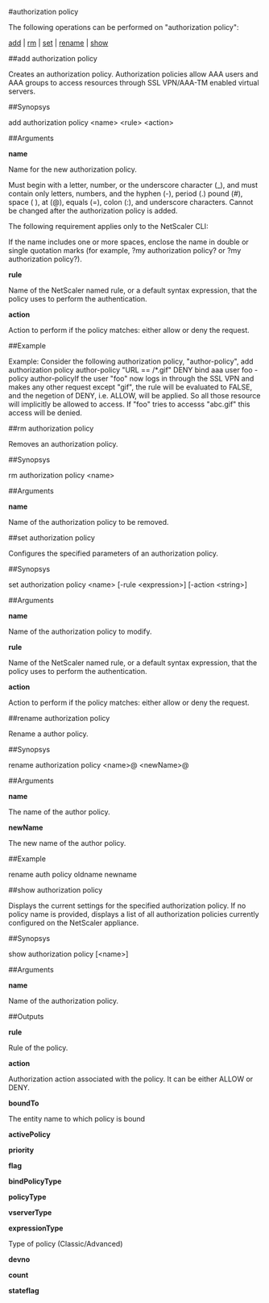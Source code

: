 #authorization policy

The following operations can be performed on "authorization policy":


[add](#add-authorization-policy) | [rm](#rm-authorization-policy) | [set](#set-authorization-policy) | [rename](#rename-authorization-policy) | [show](#show-authorization-policy)

##add authorization policy

Creates an authorization policy. Authorization policies allow AAA users and AAA groups to access resources through SSL VPN/AAA-TM enabled virtual servers.


##Synopsys

add authorization policy &lt;name> &lt;rule> &lt;action>


##Arguments

<b>name</b>
Name for the new authorization policy. 
Must begin with a letter, number, or the underscore character (_), and must contain only letters, numbers, and the hyphen (-), period (.) pound (#), space ( ), at (@), equals (=), colon (:), and underscore characters. Cannot be changed after the authorization policy is added.
The following requirement applies only to the NetScaler CLI:
If the name includes one or more spaces, enclose the name in double or single quotation marks (for example, ?my authorization policy? or ?my authorization policy?).

<b>rule</b>
Name of the NetScaler named rule, or a default syntax expression, that the policy uses to perform the authentication.

<b>action</b>
Action to perform if the policy matches: either allow or deny the request.



##Example

Example: Consider the following authorization policy, "author-policy",	add authorization policy author-policy "URL == /*.gif" DENY	bind aaa user foo -policy author-policyIf the user "foo" now logs in through the SSL VPN and makes any other request except "gif", the rule will be evaluated to FALSE, and the negetion of DENY, i.e. ALLOW, will be applied. So all those resource will implicitly be allowed to access. If "foo" tries to accesss "abc.gif" this access will be denied.

##rm authorization policy

Removes an authorization policy.


##Synopsys

rm authorization policy &lt;name>


##Arguments

<b>name</b>
Name of the authorization policy to be removed.



##set authorization policy

Configures the specified parameters of an authorization policy.


##Synopsys

set authorization policy &lt;name> [-rule &lt;expression>] [-action &lt;string>]


##Arguments

<b>name</b>
Name of the authorization policy to modify.

<b>rule</b>
Name of the NetScaler named rule, or a default syntax expression, that the policy uses to perform the authentication.

<b>action</b>
Action to perform if the policy matches: either allow or deny the request.



##rename authorization policy

Rename a author policy.


##Synopsys

rename authorization policy &lt;name>@ &lt;newName>@


##Arguments

<b>name</b>
The name of the author policy.

<b>newName</b>
The new name of the author policy.



##Example

rename auth policy oldname newname

##show authorization policy

Displays the current settings for the specified authorization policy. If no policy name is provided, displays a list of all authorization policies currently configured on the NetScaler appliance.


##Synopsys

show authorization policy [&lt;name>]


##Arguments

<b>name</b>
Name of the authorization policy.



##Outputs

<b>rule</b>
Rule of the policy.

<b>action</b>
Authorization action associated with the policy. It can be either ALLOW or DENY.

<b>boundTo</b>
The entity name to which policy is bound

<b>activePolicy</b>

<b>priority</b>

<b>flag</b>

<b>bindPolicyType</b>

<b>policyType</b>

<b>vserverType</b>

<b>expressionType</b>
Type of policy (Classic/Advanced)

<b>devno</b>

<b>count</b>

<b>stateflag</b>



